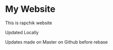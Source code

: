 # My Website

This is rapchik website

Updated Locally

Updates made on Master on Github before rebase
